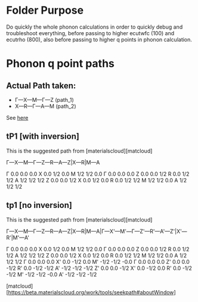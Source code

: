 # Folder Purpose

Do quickly the whole phonon calculations 
in order to quickly debug and troubleshoot everything,
before passing to higher ecutwfc (100) and ecutrho (800),
also before passing to higher q points in phonon calculation.


# Phonon q point paths

## Actual Path taken:

* Γ—X—M—Γ—Z (path_1)
* X—R—Γ—A—M (path_2)

See [here][path]

[path]: https://satori.ims.uconn.edu/phonon-dispersion-batio3/

## tP1 [with inversion]

This is the suggested path from [materialscloud][matcloud]

Γ—X—M—Γ—Z—R—A—Z|X—R|M—A

Γ     0.0     0.0     0.0
X     0.0     1/2     0.0
M     1/2     1/2     0.0
Γ     0.0     0.0     0.0
Z     0.0     0.0     1/2
R     0.0     1/2     1/2
A     1/2     1/2     1/2
Z     0.0     0.0     1/2
X     0.0     1/2     0.0
R     0.0     1/2     1/2
M     1/2     1/2     0.0
A     1/2     1/2     1/2

## tp1 [no inversion]

This is the suggested path from [materialscloud][matcloud]

Γ—X—M—Γ—Z—R—A—Z|X—R|M—A|Γ—X'—M'—Γ—Z'—R'—A'—Z'|X'—R'|M'—A'

Γ      0.0      0.0     0.0
X      0.0      1/2     0.0
M      1/2      1/2     0.0
Γ      0.0      0.0     0.0
Z      0.0      0.0     1/2
R      0.0      1/2     1/2
A      1/2      1/2     1/2
Z      0.0      0.0     1/2
X      0.0      1/2     0.0
R      0.0      1/2     1/2
M      1/2      1/2     0.0
A      1/2      1/2     1/2
Γ      0.0      0.0     0.0
X'     0.0     -1/2     0.0
M'    -1/2     -1/2    -0.0
Γ      0.0      0.0     0.0
Z'     0.0      0.0    -1/2
R'     0.0     -1/2    -1/2
A'    -1/2     -1/2    -1/2
Z'     0.0      0.0    -1/2
X'     0.0     -1/2     0.0
R'     0.0     -1/2    -1/2
M'    -1/2     -1/2    -0.0
A'    -1/2     -1/2    -1/2


[matcloud][https://beta.materialscloud.org/work/tools/seekpath#aboutWindow]
